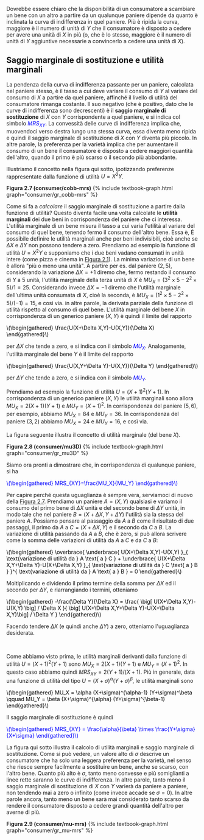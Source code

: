 


Dovrebbe essere chiaro che la disponibilità di un consumatore a scambiare un bene con un altro a partire da un qualunque paniere dipende da quanto è inclinata la curva di indifferenza in quel paniere. Più è ripida la curva, maggiore è il numero di unità di $Y$ che il consumatore è disposto a cedere per avere una unità di $X$ in più (o, che è lo stesso, maggiore è il numero di unità di $Y$ aggiuntive necessarie a convincerlo a cedere una unità di $X$).





<h2 id="SUBSEC_MRS">Saggio marginale di sostituzione e utilità marginali</h2>

La pendenza della curva di indifferenza passante per un paniere, calcolata nel paniere stesso, è il tasso a cui deve variare il consumo di $Y$ al variare del consumo di $X$ a partire da quel paniere, affinché il livello di utilità del consumatore rimanga costante. Il suo negativo (che è positivo, dato che le curve di indifferenza sono decrescenti) è il <b>saggio marginale di sostituzione</b> di $X$ con $Y$ corrispondente a quel paniere, e si indica col simbolo <span style="color: Blue;">$MRS_{XY}$</span>. La convessità delle curve di indifferenza implica che, muovendoci verso destra lungo una stessa curva, essa diventa meno ripida e quindi il saggio marginale di sostituzione di $X$ con $Y$ diventa più piccolo. In altre parole, la preferenza per la varietà implica che per aumentare il consumo di un bene il consumatore è disposto a cedere maggiori quantità dell'altro, quando il primo è più scarso o il secondo più abbondante. 

Illustriamo il concetto nella figura qui sotto, ipotizzando preferenze rappresentate dalla funzione di utilità $U=X^2Y$.

<a id="gr_consumer/cobb-mrs"><strong>Figura 2.7 (consumer/cobb-mrs)</strong></a>
{% include textbook-graph.html graph="consumer/gr_cobb-mrs" %}

Come si fa a <i>calcolare</i> il saggio marginale di sostituzione a partire dalla funzione di utilità? Questo diventa facile una volta calcolate le <b>utilità marginali</b> dei due beni in corrispondenza del paniere che ci interessa. L'utilità marginale di un bene misura il tasso a cui varia l'utilità al variare del consumo di quel bene, tenendo fermo il consumo dell'altro bene. Essa è,
<span class="marginnote">
È possibile definire le utilità marginali anche per beni indivisibili, cioè anche se $\Delta X$ e $\Delta Y$ non possono tendere a zero. Prendiamo ad esempio la funzione di utilità $U=X^2Y$ e supponiamo che i due beni vadano consumati in unità intere (come pizza e cinema in <a href="{{ site.baseurl }}/it/I/2/1#gr_consumer/discrete-pref">Figura 2.1</a>). La minima variazione di un bene è allora "più o meno una unità". A partire per es. dal paniere $(2,5)$, considerando la variazione $\Delta X=+1$ diremo che, fermo restando il consumo di $Y$ a $5$ unità, l'utilità marginale della terza unità di $X$ è $MU_X=(3^2\times 5-2^2\times 5)/1=25$. Considerando invece $\Delta X=-1$ diremo che l'utilità marginale dell'ultima unità consumata di $X$, cioè la seconda, è $MU_X=(1^2\times 5-2^2\times 5)/(-1)=15$, e così via.
</span>
in altre parole, la derivata parziale della funzione di utilità rispetto al consumo di quel bene. L'utilità marginale del bene $X$ in corrispondenza di un generico paniere $(X,Y)$ è quindi il limite del rapporto

<p><span style="color: Black;">
\(\begin{gathered}
\frac{U(X+\Delta X,Y)-U(X,Y)}{\Delta X}
\end{gathered}\)
</span></p>

per $\Delta X$ che tende a zero, e si indica con il simbolo <span style="color: Blue;">$MU_{X}$</span>. Analogamente, l'utilità marginale del bene $Y$ è il limite del rapporto

<p><span style="color: Black;">
\(\begin{gathered}
\frac{U(X,Y+\Delta Y)-U(X,Y)}{\Delta Y}
\end{gathered}\)
</span></p>

per $\Delta Y$ che tende a zero, e si indica con il simbolo <span style="color: Blue;">$MU_{Y}$</span>.

Prendiamo ad esempio la funzione di utilità $U=(X+1)^2(Y+1)$. In corrispondenza di un generico paniere $(X,Y)$ le utilità marginali sono allora $MU_X=2(X+1)(Y+1)$ e $MU_Y=(X+1)^2$. In corrispondenza del paniere $(5,6)$, per esempio, abbiamo $MU_X=84$ e $MU_Y=36$. In corrispondenza del paniere $(3,2)$ abbiamo $MU_X=24$ e $MU_Y=16$, e così via.

La figura seguente illustra il concetto di utilità marginale (del bene $X$).

<a id="gr_consumer/mu3D"><strong>Figura 2.8 (consumer/mu3D)</strong></a>
{% include textbook-graph.html graph="consumer/gr_mu3D" %}

Siamo ora pronti a dimostrare che, in corrispondenza di qualunque paniere, si ha

<p><span style="color: Blue;">
\(\begin{gathered}
MRS_{XY}=\frac{MU_X}{MU_Y}
\end{gathered}\)
</span></p>

Per capire perché questa uguaglianza è sempre vera, serviamoci di nuovo della <a href="{{ site.baseurl }}/it/I/2/2#gr_consumer/cobb-mrs">Figura 2.7</a>. Prendiamo un paniere $A=(X,Y)$ qualsiasi e variamo il consumo del primo bene di $\Delta X$ unità e del secondo bene di $\Delta Y$ unità, in modo tale che nel paniere $B=(X+\Delta X,Y+\Delta Y)$ l'utilità sia la stessa del paniere $A$. Possiamo pensare al passaggio da $A$ a $B$ come il risultato di due passaggi, il primo da $A$ a $C=(X+\Delta X,Y)$ e il secondo da $C$ a $B$. La variazione di utilità passando da $A$ a $B$, che è zero, si può allora scrivere come la somma delle variazioni di utilità da $A$ a $C$ e da $C$ a $B$:

<p><span style="color: Black;">
\(\begin{gathered}
\overbrace{
\underbrace{ U(X+\Delta X,Y)-U(X,Y) }_{ \text{variazione di utilità da } A \text{ a } C }
+
\underbrace{ U(X+\Delta X,Y+\Delta Y)-U(X+\Delta X,Y) }_{ \text{variazione di utilità da } C \text{ a } B }
}^{ \text{variazione di utilità da } A \text{ a } B }
=
0
\end{gathered}\)
</span></p>

Moltiplicando e dividendo il primo termine della somma per $\Delta X$ ed il secondo per $\Delta Y$, e riarrangiando i termini, otteniamo

<p><span style="color: Black;">
\(\begin{gathered}
-\frac{\Delta Y}{\Delta X}
=
\frac{ \big[ U(X+\Delta X,Y)-U(X,Y) \big] / \Delta X }{ \big[ U(X+\Delta X,Y+\Delta Y)-U(X+\Delta X,Y)\big] / \Delta Y }
\end{gathered}\)
</span></p>

Facendo tendere $\Delta X$ (e quindi anche $\Delta Y$) a zero, otteniamo l'uguaglianza desiderata. 





<br>




Come abbiamo visto prima, le utilità marginali derivanti dalla funzione di utilità $U=(X+1)^2(Y+1)$ sono $MU_X=2(X+1)(Y+1)$ e $MU_Y=(X+1)^2$. In questo caso abbiamo quindi $MRS_{XY}=2(Y+1)/(X+1)$. Più in generale, data una funzione di utilità del tipo $U=(X+\sigma)^\alpha (Y+\sigma)^\beta$, le utilità marginali sono

<p>
  <span style="color: Black;">
\(\begin{gathered}
MU_X
=
\alpha (X+\sigma)^{\alpha-1} (Y+\sigma)^\beta
\qquad
MU_Y
=
\beta (X+\sigma)^{\alpha} (Y+\sigma)^{\beta-1}
\end{gathered}\)
  </span>
</p>

Il saggio marginale di sostituzione è quindi

<p>
  <span style="color: Blue;">
\(\begin{gathered}
MRS_{XY}
=
\frac{\alpha}{\beta} \times \frac{Y+\sigma}{X+\sigma}
\end{gathered}\)
  </span>
</p>


La figura qui sotto illustra il calcolo di utilità marginali e saggio marginale di sostituzione. Come si può vedere, un valore alto di $\sigma$ descrive un consumatore che ha solo una leggera preferenza per la varietà, nel senso che riesce sempre facilmente a sostituire un bene, anche se scarso, con l'altro bene. Quanto più alto è $\sigma$, tanto meno convesse e più somiglianti a linee rette saranno le curve di indifferenza. In altre parole, tanto meno il saggio marginale di sostituzione di $X$ con $Y$ varierà da paniere a paniere, non tendendo mai a zero o infinito (come invece accade se $\sigma=0$). In altre parole ancora, tanto meno un bene sarà mai considerato tanto scarso da rendere il consumatore disposto a cedere grandi quantità dell'altro per averne di più.


<a id="gr_consumer/mu-mrs"><strong>Figura 2.9 (consumer/mu-mrs)</strong></a>
{% include textbook-graph.html graph="consumer/gr_mu-mrs" %}






















